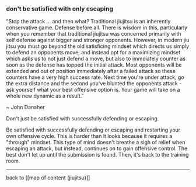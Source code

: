 ### don't be satisfied with only escaping

"Stop the attack … and then what? Traditional jiujitsu is an inherently conservative game. Defense before all. There is wisdom in this, particularly when you remember that traditional jiujitsu was concerned primarily with self defense against bigger and stronger opponents. However, in modern jiu jitsu you must go beyond the old satisficing mindset which directs us simply to defend an opponents move; and instead opt for a maximizing mindset which asks us to not just defend a move, but also to immdiately counter as soon as the defense has topped the initial attack. Most opponents will be extended and out of position immediately after a failed attack so these counters have a very high success rate. Next time you're under attack, go the extra distance and the second you've blunted the opponents attack - ask yourself what your best offensive option is. Your game will take on a whole new dynamic as a result."

~ John Danaher

Don't just be satisfied with successfully defending or escaping.

Be satisfied with successfully defending or escaping and restarting your own offensive cycle. This is harder than it looks because it requires a "through" mindset. This type of mind doesn't breathe a sigh of relief when escaping an attack, but instead, continues on to gain offensive control. The best don't let up until the submission is found. Then, it's back to the training room.

---

back to [[map of content (jiujitsu)]]
